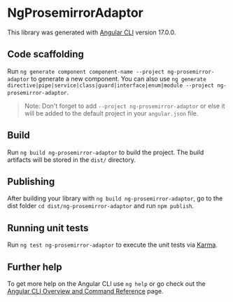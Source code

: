 # NgProsemirrorAdaptor

This library was generated with [Angular CLI](https://github.com/angular/angular-cli) version 17.0.0.

## Code scaffolding

Run `ng generate component component-name --project ng-prosemirror-adaptor` to generate a new component. You can also use `ng generate directive|pipe|service|class|guard|interface|enum|module --project ng-prosemirror-adaptor`.
> Note: Don't forget to add `--project ng-prosemirror-adaptor` or else it will be added to the default project in your `angular.json` file. 

## Build

Run `ng build ng-prosemirror-adaptor` to build the project. The build artifacts will be stored in the `dist/` directory.

## Publishing

After building your library with `ng build ng-prosemirror-adaptor`, go to the dist folder `cd dist/ng-prosemirror-adaptor` and run `npm publish`.

## Running unit tests

Run `ng test ng-prosemirror-adaptor` to execute the unit tests via [Karma](https://karma-runner.github.io).

## Further help

To get more help on the Angular CLI use `ng help` or go check out the [Angular CLI Overview and Command Reference](https://angular.io/cli) page.
